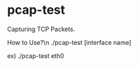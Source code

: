 # pcap-test
Capturing TCP Packets.

How to Use?\n
./pcap-test [interface name]

ex) ./pcap-test eth0
